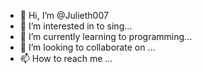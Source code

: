 - 👋 Hi, I’m @Julieth007
- 👀 I’m interested in to sing...
- 🌱 I’m currently learning to programming...
- 💞️ I’m looking to collaborate on ...
- 📫 How to reach me ...

<!---
Julieth007/Julieth007 is a ✨ special ✨ repository because its `README.md` (this file) appears on your GitHub profile.
You can click the Preview link to take a look at your changes.
--->
